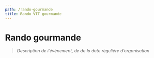 ```yaml
---
path: /rando-gourmande
title: Rando VTT gourmande
---
```


# Rando gourmande

> *Description de l'évènement, de de la date régulière d'organisation*
